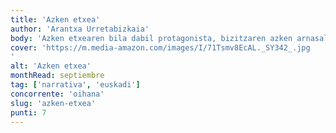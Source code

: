 ```yaml
---
title: 'Azken etxea'
author: 'Arantxa Urretabizkaia'
body: 'Azken etxearen bila dabil protagonista, bizitzaren azken arnasaldiaren bila, azken babes-lekuaren bila. Hendaia aldeko etxe bat begiz jo, eta harekin tematu da. Ez du bizimodu arrunta izan, eta ez dira arruntak izango azken etxe hori lortzeko egingo dituen ahaleginak'
cover: 'https://m.media-amazon.com/images/I/71Tsmv8EcAL._SY342_.jpg
'
alt: 'Azken etxea'
monthRead: septiembre
tag: ['narrativa', 'euskadi']
concorrente: 'oihana'
slug: 'azken-etxea'
punti: 7
---
```

